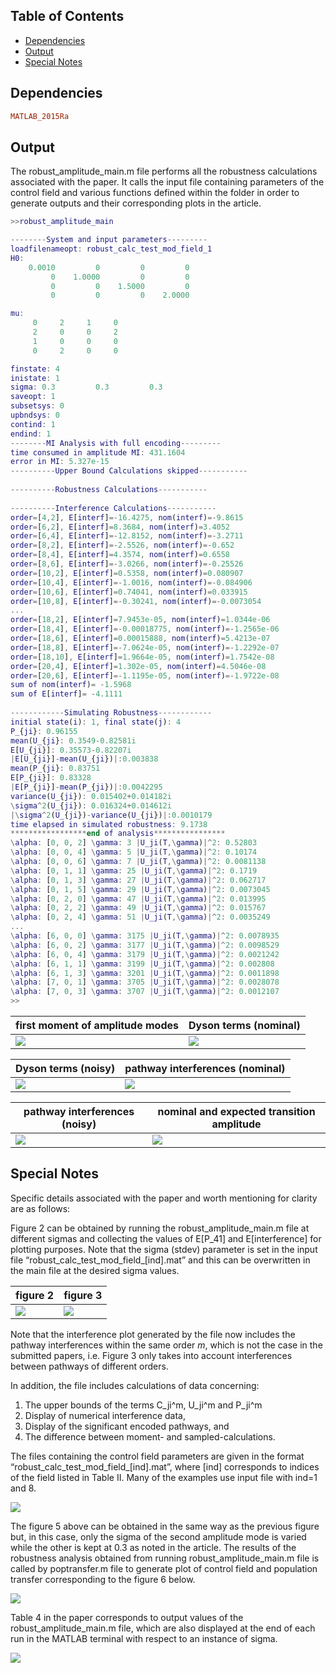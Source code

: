 ## Table of Contents

- [Dependencies](#Dependencies)
- [Output](#Output)
- [Special Notes](#Special-Notes)

## Dependencies

```ruby
MATLAB_2015Ra
```

## Output
The robust_amplitude_main.m file performs all the robustness calculations associated with the paper. It calls the input file containing parameters of the control field and various functions defined within the folder in order to generate outputs and their corresponding plots in the article.

```matlab
>>robust_amplitude_main

--------System and input parameters---------
loadfilenameopt: robust_calc_test_mod_field_1
H0:
    0.0010         0         0         0
         0    1.0000         0         0
         0         0    1.5000         0
         0         0         0    2.0000

mu:
     0     2     1     0
     2     0     0     2
     1     0     0     0
     0     2     0     0

finstate: 4
inistate: 1
sigma: 0.3         0.3         0.3
saveopt: 1
subsetsys: 0
upbndsys: 0
contind: 1
endind: 1
--------MI Analysis with full encoding---------
time consumed in amplitude MI: 431.1604
error in MI: 5.327e-15
----------Upper Bound Calculations skipped-----------
 
----------Robustness Calculations-----------
 
----------Interference Calculations-----------
order=[4,2], E[interf]=-16.4275, nom(interf)=-9.8615
order=[6,2], E[interf]=8.3684, nom(interf)=3.4052
order=[6,4], E[interf]=-12.8152, nom(interf)=-3.2711
order=[8,2], E[interf]=-2.5526, nom(interf)=-0.652
order=[8,4], E[interf]=4.3574, nom(interf)=0.6558
order=[8,6], E[interf]=-3.0266, nom(interf)=-0.25526
order=[10,2], E[interf]=0.5358, nom(interf)=0.080907
order=[10,4], E[interf]=-1.0016, nom(interf)=-0.084906
order=[10,6], E[interf]=0.74041, nom(interf)=0.033915
order=[10,8], E[interf]=-0.30241, nom(interf)=-0.0073054
...
order=[18,2], E[interf]=7.9453e-05, nom(interf)=1.0344e-06
order=[18,4], E[interf]=-0.00018775, nom(interf)=-1.2565e-06
order=[18,6], E[interf]=0.00015888, nom(interf)=5.4213e-07
order=[18,8], E[interf]=-7.0624e-05, nom(interf)=-1.2292e-07
order=[18,10], E[interf]=1.9664e-05, nom(interf)=1.7542e-08
order=[20,4], E[interf]=1.302e-05, nom(interf)=4.5046e-08
order=[20,6], E[interf]=-1.1195e-05, nom(interf)=-1.9722e-08
sum of nom(interf)= -1.5968
sum of E[interf]= -4.1111
 
------------Simulating Robustness------------
initial state(i): 1, final state(j): 4
P_{ji}: 0.96155
mean(U_{ji}: 0.3549-0.82581i
E[U_{ji}]: 0.35573-0.82207i
|E[U_{ji}]-mean(U_{ji})|:0.003838
mean(P_{ji}: 0.83751
E[P_{ji}]: 0.83328
|E[P_{ji}]-mean(P_{ji})|:0.0042295
variance(U_{ji}): 0.015402+0.014182i
\sigma^2(U_{ji}): 0.016324+0.014612i
|\sigma^2(U_{ji})-variance(U_{ji})|:0.0010179
time elapsed in simulated robustness: 9.1738
*****************end of analysis****************
\alpha: [0, 0, 2] \gamma: 3 |U_ji(T,\gamma)|^2: 0.52803
\alpha: [0, 0, 4] \gamma: 5 |U_ji(T,\gamma)|^2: 0.10174
\alpha: [0, 0, 6] \gamma: 7 |U_ji(T,\gamma)|^2: 0.0081138
\alpha: [0, 1, 1] \gamma: 25 |U_ji(T,\gamma)|^2: 0.1719
\alpha: [0, 1, 3] \gamma: 27 |U_ji(T,\gamma)|^2: 0.062717
\alpha: [0, 1, 5] \gamma: 29 |U_ji(T,\gamma)|^2: 0.0073045
\alpha: [0, 2, 0] \gamma: 47 |U_ji(T,\gamma)|^2: 0.013995
\alpha: [0, 2, 2] \gamma: 49 |U_ji(T,\gamma)|^2: 0.015767
\alpha: [0, 2, 4] \gamma: 51 |U_ji(T,\gamma)|^2: 0.0035249
...
\alpha: [6, 0, 0] \gamma: 3175 |U_ji(T,\gamma)|^2: 0.0078935
\alpha: [6, 0, 2] \gamma: 3177 |U_ji(T,\gamma)|^2: 0.0098529
\alpha: [6, 0, 4] \gamma: 3179 |U_ji(T,\gamma)|^2: 0.0021242
\alpha: [6, 1, 1] \gamma: 3199 |U_ji(T,\gamma)|^2: 0.002808
\alpha: [6, 1, 3] \gamma: 3201 |U_ji(T,\gamma)|^2: 0.0011898
\alpha: [7, 0, 1] \gamma: 3705 |U_ji(T,\gamma)|^2: 0.0028078
\alpha: [7, 0, 3] \gamma: 3707 |U_ji(T,\gamma)|^2: 0.0012107
>> 
```
| first moment of amplitude modes | Dyson terms (nominal)|
|---------|---------|
|![](Images/output_fig1.png)|![](Images/output_fig2.png)|

| Dyson terms (noisy)| pathway interferences (nominal)|
|---------|---------|
|![](Images/output_fig3.png)|![](Images/output_fig4.png)|

| pathway interferences (noisy)| nominal and expected transition amplitude| 
|---------|---------|
|![](Images/output_fig5.png)|![](Images/output_fig6.png)|

## Special Notes
Specific details associated with the paper and worth mentioning for clarity are as follows:

Figure 2 can be obtained by running the robust_amplitude_main.m file at different sigmas and collecting the values of E[P_41] and E[interference] for plotting purposes. Note that the sigma (stdev) parameter is set in the input file “robust_calc_test_mod_field_[ind].mat” and this can be overwritten in the main file at the desired sigma values.

| figure 2| figure 3|
|---------|---------|
|![](Images/robust_calc_test_mod_diffields_Pji_and_interf.jpg)|![](Images/robust_calc_test_mod_field_1_interfnom_vs_interfexp.jpg)|

Note that the interference plot generated by the file now includes the pathway interferences within the same order $m$, which is not the case in the submitted papers, i.e. Figure 3 only takes into account interferences between pathways of different orders.

In addition, the file includes calculations of data concerning:

1. The upper bounds of the terms C_ji^m, U_ji^m and P_ji^m
2. Display of numerical interference data,
3. Display of the significant encoded pathways, and 
4. The difference between moment- and sampled-calculations.

The files containing the control field parameters are given in the format “robust_calc_test_mod_field_[ind].mat”, where [ind] corresponds to indices of the field listed in Table II. Many of the examples use input file with ind=1 and 8.

![](Images/robust_calc_test_mod_diffields_nonunisigma_pjiexp_interfexp.jpg)

The figure 5 above can be obtained in the same way as the previous figure but, in this case, only the sigma of the second amplitude mode is varied while the other is kept at 0.3 as noted in the article. The results of the robustness analysis obtained from running robust_amplitude_main.m file is called by poptransfer.m file to generate plot of control field and population transfer corresponding to the figure 6 below.

![](Images/Robust_calc_test_mod_field_1_vs_8_field_poptranfer_sigma0pt675.jpg)

Table 4 in the paper corresponds to output values of the robust_amplitude_main.m file, which are also displayed at the end of each run in the MATLAB terminal with respect to an instance of sigma.

![](Images/Table4.png)
